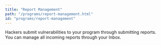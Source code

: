 ```yaml
---
title: "Report Management"
path: "/programs/report-management.html"
id: "programs/report-management"
---
```


Hackers submit vulnerabilities to your program through submitting reports. You can manage all incoming reports through your Inbox. 
